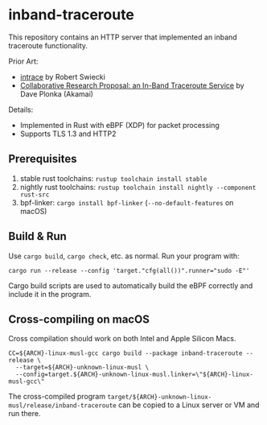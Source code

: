 # inband-traceroute

This repository contains an HTTP server that implemented an inband traceroute functionality.

Prior Art:
- [intrace](https://github.com/robertswiecki/intrace) by Robert Swiecki 
- [Collaborative Research Proposal: an In-Band Traceroute Service](https://www.ietf.org/proceedings/94/slides/slides-94-hopsrg-4.pdf) by Dave Plonka (Akamai)


Details:

- Implemented in Rust with eBPF (XDP) for packet processing
- Supports TLS 1.3 and HTTP2

## Prerequisites

1. stable rust toolchains: `rustup toolchain install stable`
1. nightly rust toolchains: `rustup toolchain install nightly --component rust-src`
1. bpf-linker: `cargo install bpf-linker` (`--no-default-features` on macOS)

## Build & Run

Use `cargo build`, `cargo check`, etc. as normal. Run your program with:

```shell
cargo run --release --config 'target."cfg(all())".runner="sudo -E"'
```

Cargo build scripts are used to automatically build the eBPF correctly and include it in the
program.

## Cross-compiling on macOS

Cross compilation should work on both Intel and Apple Silicon Macs.

```shell
CC=${ARCH}-linux-musl-gcc cargo build --package inband-traceroute --release \
  --target=${ARCH}-unknown-linux-musl \
  --config=target.${ARCH}-unknown-linux-musl.linker=\"${ARCH}-linux-musl-gcc\"
```
The cross-compiled program `target/${ARCH}-unknown-linux-musl/release/inband-traceroute` can be
copied to a Linux server or VM and run there.
